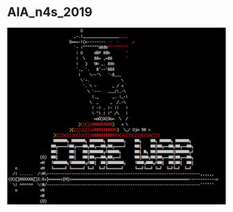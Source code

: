 AIA_n4s_2019
===

![presentation](https://github.com/Jino42/corewar/blob/master/pic/presentation.png)
